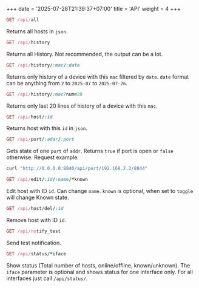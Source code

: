 +++
date = '2025-07-28T21:39:37+07:00'
title = 'API'
weight = 4
+++

```ruby
GET /api/all
```
Returns all hosts in `json`.


```ruby
GET /api/history
```
Returns all History. Not recommended, the output can be a lot.

```ruby
GET /api/history/:mac/:date
```
Returns only history of a device with this `mac` filtered by `date`. `date` format can be anything from `2` to `2025-07` to `2025-07-26`.

```ruby
GET /api/history/:mac?num=20
```
Returns only last 20 lines of history of a device with this `mac`.


```ruby
GET /api/host/:id
```
Returns host with this `id` in `json`.


```ruby
GET /api/port/:addr/:port
```
Gets state of one `port` of `addr`. Returns `true` if port is open or `false` otherwise. Request example:

```bash
curl "http://0.0.0.0:8840/api/port/192.168.2.2/8844"
```

```ruby
GET /api/edit/:id/:name/*known
```
Edit host with ID `id`. Can change `name`. `known` is optional, when set to `toggle` will change Known state.


```ruby
GET /api/host/del/:id
```
Remove host with ID `id`.


```ruby
GET /api/notify_test
```
Send test notification.


```ruby
GET /api/status/*iface
```
Show status (Total number of hosts, online/offline, known/unknown). The `iface` parameter is optional and shows status for one interface only. For all interfaces just call `/api/status/`.